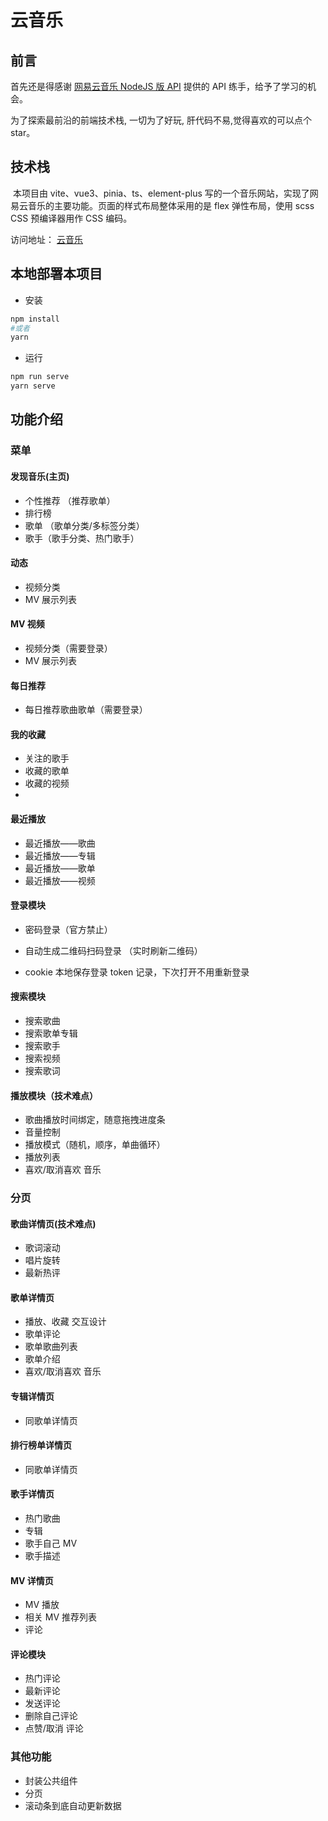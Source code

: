 # 云音乐

## 前言

首先还是得感谢 [网易云音乐 NodeJS 版 API](https://binaryify.github.io/NeteaseCloudMusicApi/#/) 提供的 API 练手，给予了学习的机会。

为了探索最前沿的前端技术栈, 一切为了好玩, 肝代码不易,觉得喜欢的可以点个 star。

## 技术栈

​ 本项目由 vite、vue3、pinia、ts、element-plus 写的一个音乐网站，实现了网易云音乐的主要功能。页面的样式布局整体采用的是 flex 弹性布局，使用 scss CSS 预编译器用作 CSS 编码。

访问地址： [云音乐](http://121.40.174.152/#/discover/recommend)

## 本地部署本项目

- 安装

```sh
npm install
#或者
yarn
```

- 运行

```sh
npm run serve
yarn serve
```

## 功能介绍

### 菜单

#### 发现音乐(主页)

- 个性推荐 （推荐歌单）
- 排行榜
- 歌单 （歌单分类/多标签分类）
- 歌手（歌手分类、热门歌手）

#### 动态

- 视频分类
- MV 展示列表

#### MV 视频

- 视频分类（需要登录）
- MV 展示列表

#### 每日推荐

- 每日推荐歌曲歌单（需要登录）

#### 我的收藏

- 关注的歌手
- 收藏的歌单
- 收藏的视频
-

#### 最近播放

- 最近播放——歌曲
- 最近播放——专辑
- 最近播放——歌单
- 最近播放——视频

#### 登录模块

- 密码登录（官方禁止）
- 自动生成二维码扫码登录 （实时刷新二维码）

- cookie 本地保存登录 token 记录，下次打开不用重新登录

#### 搜索模块

- 搜索歌曲
- 搜索歌单专辑
- 搜索歌手
- 搜索视频
- 搜索歌词

#### 播放模块（技术难点）

- 歌曲播放时间绑定，随意拖拽进度条
- 音量控制
- 播放模式（随机，顺序，单曲循环）
- 播放列表
- 喜欢/取消喜欢 音乐

### 分页

#### 歌曲详情页(技术难点)

- 歌词滚动
- 唱片旋转
- 最新热评

#### 歌单详情页

- 播放、收藏 交互设计
- 歌单评论
- 歌单歌曲列表
- 歌单介绍
- 喜欢/取消喜欢 音乐

#### 专辑详情页

- 同歌单详情页

#### 排行榜单详情页

- 同歌单详情页

#### 歌手详情页

- 热门歌曲
- 专辑
- 歌手自己 MV
- 歌手描述

#### MV 详情页

- MV 播放
- 相关 MV 推荐列表
- 评论

#### 评论模块

- 热门评论
- 最新评论
- 发送评论
- 删除自己评论
- 点赞/取消 评论


### 其他功能
- 封装公共组件
- 分页
- 滚动条到底自动更新数据
